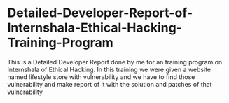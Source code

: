 # Detailed-Developer-Report-of-Internshala-Ethical-Hacking-Training-Program
This is a Detailed Developer Report done by me for an training program on Internshala of Ethical Hacking. In this training we were given a website named lifestyle store with vulnerability and we have to find those vulnerability and make report of it with the solution and patches of that vulnerability

